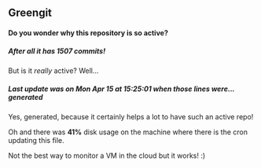 ## Greengit

#### Do you wonder why this repository is so active?

##### After all it has 1507 commits!

But is it *really* active? Well...

##### Last update was on Mon Apr 15 at 15:25:01 when those lines were... generated

Yes, generated, because it certainly helps a lot to have such an active repo!

Oh and there was **41%** disk usage on the machine
where there is the cron updating this file.

Not the best way to monitor a VM in the cloud but it works! :)
